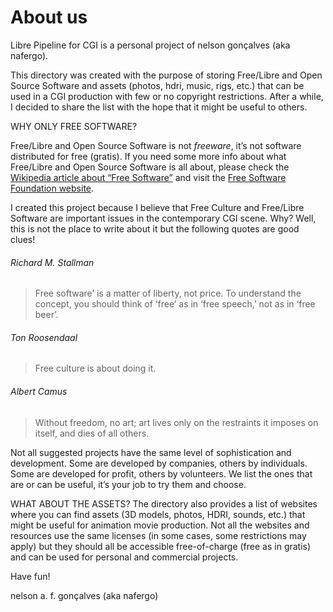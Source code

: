 # About us

Libre Pipeline for CGI is a personal project of nelson gonçalves (aka nafergo).

This directory was created with the purpose of storing Free/Libre and Open Source Software and assets (photos, hdri, music, rigs, etc.) that can be used in a CGI production with few or no copyright restrictions. After a while, I decided to share the list with the hope that it might be useful to others.

WHY ONLY FREE SOFTWARE?

Free/Libre and Open Source Software is not _freeware_, it’s not software distributed for free (gratis). If you need some more info about what Free/Libre and Open Source Software is all about, please check the [Wikipedia article about “Free Software”](http://en.wikipedia.org/wiki/Free_software) and visit the [Free Software Foundation website](http://www.fsf.org/).

I created this project because I believe that Free Culture and Free/Libre Software are important issues in the contemporary CGI scene. Why? Well, this is not the place to write about it but the following quotes are good clues!

###### Richard M. Stallman
> Free software’ is a matter of liberty, not price. To understand the concept, you should think of ‘free’ as in ‘free speech,’ not as in ‘free beer’.

###### Ton Roosendaal
> Free culture is about doing it.

###### Albert Camus
> Without freedom, no art; art lives only on the restraints it imposes on itself, and dies of all others.

Not all suggested projects have the same level of sophistication and development. Some are developed by companies, others by individuals. Some are developed for profit, others by volunteers. We list the ones that are or can be useful, it’s your job to try them and choose.

WHAT ABOUT THE ASSETS?
The directory also provides a list of websites where you can find assets (3D models, photos, HDRI, sounds, etc.) that might be useful for animation movie production. Not all the websites and resources use the same licenses (in some cases, some restrictions may apply) but they should all be accessible free-of-charge (free as in gratis) and can be used for personal and commercial projects.

Have fun!

nelson a. f. gonçalves (aka nafergo)
